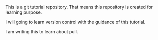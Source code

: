 This is a git tutorial repository. That means this repository is created for learning purpose. 

I will going to learn version control with the guidance of this tutorial.

I am writing this to learn about pull.
